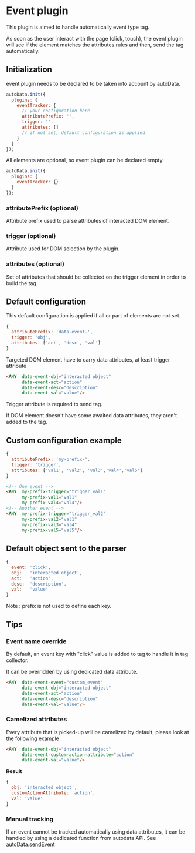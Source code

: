 # Event plugin

This plugin is aimed to handle automatically event type tag.

As soon as the user interact with the page (click, touch), the event plugin will see if the element matches the attributes rules and then, send the tag automatically.

## Initialization

event plugin needs to be declared to be taken into account by autoData.

```js
autoData.init({
  plugins: {
    eventTracker: {
      // your configuration here
      attributePrefix: '',
      trigger: '',
      attributes: []
      // if not set, default configuration is applied
    }
  }
});
```

All elements are optional, so event plugin can be declared empty.

```js
autoData.init({
  plugins: {
    eventTracker: {}
  }
});
```

### attributePrefix (optional)

Attribute prefix used to parse attributes of interacted DOM element.

### trigger (optional)

Attribute used for DOM selection by the plugin.

### attributes (optional)

Set of attributes that should be collected on the trigger element in order to build the tag.

## Default configuration

This default configuration is applied if all or part of elements are not set.

```js
{
  attributePrefix: 'data-event-',
  trigger: 'obj',
  attributes: ['act', 'desc', 'val']
}
```

Targeted DOM element have to carry data attributes, at least trigger attribute

```html
<ANY  data-event-obj="interacted object"
      data-event-act="action"
      data-event-desc="description"
      data-event-val="value"/>
```

Trigger attribute is required to send tag.

If DOM element doesn't have some awaited data attributes, they aren't added to the tag.

## Custom configuration example

```js
{
  attributePrefix: 'my-prefix-',
  trigger: 'trigger',
  attributes: ['val1', 'val2', 'val3','val4','val5']
}
```

```html
<!-- One event -->
<ANY  my-prefix-trigger="trigger_val1"
      my-prefix-val1="val1"
      my-prefix-val4="val4"/>
<!-- Another event -->
<ANY  my-prefix-trigger="trigger_val2"
      my-prefix-val2="val1"
      my-prefix-val3="val4"
      my-prefix-val5="val5"/>
```

## Default object sent to the parser

```js
{
  event: 'click',
  obj:   'interacted object',
  act:   'action',
  desc:  'description',
  val:   'value'
}
```
Note : prefix is not used to define each key.

## Tips

### Event name override

By default, an event key with "click" value is added to tag to handle it in tag collector.

It can be overridden by using dedicated data attribute.

```html
<ANY  data-event-event="custom_event"
      data-event-obj="interacted object"
      data-event-act="action"
      data-event-desc="description"
      data-event-val="value"/>
```

### Camelized attributes
Every attribute that is picked-up will be camelized by default, please look at the following example :

```html
<ANY  data-event-obj="interacted object"
      data-event-custom-action-attribute="action"
      data-event-val="value"/>
```

**Result**
```js
{
  obj: 'interacted object',
  customActionAttribute: 'action',
  val: 'value'
}
```

### Manual tracking

If an event cannot be tracked automatically using data attributes, it can be handled by using a dedicated function from autodata API.
See [autoData.sendEvent](API.md#autodatasendevent)
